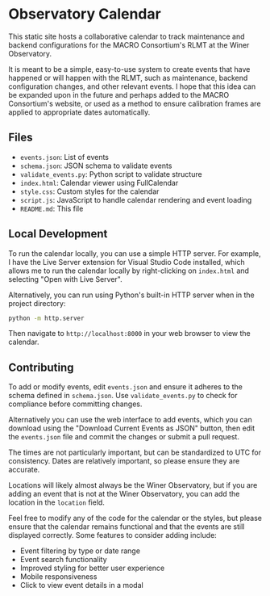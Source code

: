 # Observatory Calendar

This static site hosts a collaborative calendar to track maintenance and backend configurations for the MACRO Consortium's RLMT at the Winer Observatory.

It is meant to be a simple, easy-to-use system to create events that have happened or will happen with the RLMT, such as maintenance, backend configuration changes, and other relevant events. I hope that this idea can be expanded upon in the future and perhaps added to the MACRO Consortium's website, or used as a method to ensure calibration frames are applied to appropriate dates automatically.

## Files

- `events.json`: List of events
- `schema.json`: JSON schema to validate events
- `validate_events.py`: Python script to validate structure
- `index.html`: Calendar viewer using FullCalendar
- `style.css`: Custom styles for the calendar
- `script.js`: JavaScript to handle calendar rendering and event loading
- `README.md`: This file

## Local Development
To run the calendar locally, you can use a simple HTTP server. For example, I have the Live Server extension for Visual Studio Code installed, which allows me to run the calendar locally by right-clicking on `index.html` and selecting "Open with Live Server".

Alternatively, you can run using Python's built-in HTTP server when in the project directory:

```bash
python -m http.server
```

Then navigate to `http://localhost:8000` in your web browser to view the calendar.

## Contributing
To add or modify events, edit `events.json` and ensure it adheres to the schema defined in `schema.json`. Use `validate_events.py` to check for compliance before committing changes.

Alternatively you can use the web interface to add events, which you can download using the "Download Current Events as JSON" button, then edit the `events.json` file and commit the changes or submit a pull request.

The times are not particularly important, but can be standardized to UTC for consistency. Dates are relatively important, so please ensure they are accurate.

Locations will likely almost always be the Winer Observatory, but if you are adding an event that is not at the Winer Observatory, you can add the location in the `location` field.

Feel free to modify any of the code for the calendar or the styles, but please ensure that the calendar remains functional and that the events are still displayed correctly. Some features to consider adding include:

- Event filtering by type or date range
- Event search functionality
- Improved styling for better user experience
- Mobile responsiveness
- Click to view event details in a modal